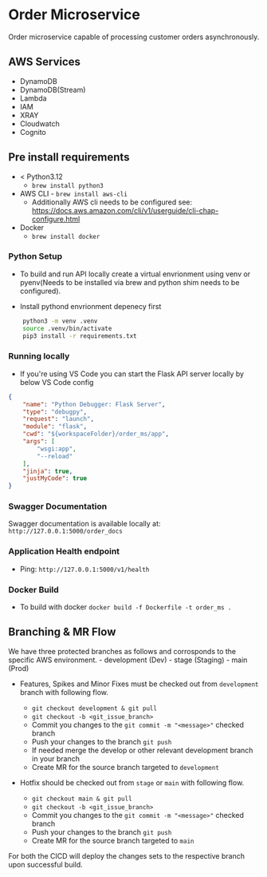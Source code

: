 # Order Microservice

Order microservice capable of processing customer orders asynchronously.

## AWS Services
- DynamoDB
- DynamoDB(Stream)
- Lambda
- IAM
- XRAY
- Cloudwatch
- Cognito

## Pre install requirements
- < Python3.12
    - `brew install python3`
- AWS CLI
      - `brew install aws-cli`
  - Additionally AWS cli needs to be configured see: https://docs.aws.amazon.com/cli/v1/userguide/cli-chap-configure.html
- Docker
  - `brew install docker`

### Python Setup

- To build and run API locally create a virtual envrionment using venv or pyenv(Needs to be installed via brew and python shim needs to be configured).

- Install pythond envrionment depenecy first
```bash 
    python3 -m venv .venv
    source .venv/bin/activate
    pip3 install -r requirements.txt
```

### Running locally

- If you're using VS Code you can start the Flask API server locally by below VS Code config
```json
{
    "name": "Python Debugger: Flask Server",
    "type": "debugpy",
    "request": "launch",
    "module": "flask",
    "cwd": "${workspaceFolder}/order_ms/app",
    "args": [
        "wsgi:app",
        "--reload"
    ],
    "jinja": true,
    "justMyCode": true
}
```

### Swagger Documentation
Swagger documentation is available locally at: `http://127.0.0.1:5000/order_docs`

### Application Health endpoint
- Ping: `http://127.0.0.1:5000/v1/health`

### Docker Build
- To build with docker
`docker build -f Dockerfile -t order_ms .`

## Branching & MR Flow

We have three protected branches as follows and corrosponds to the specific AWS environment.
    - development (Dev)
    - stage (Staging)
    - main (Prod)

- Features, Spikes and Minor Fixes must be checked out from `development` branch with following flow.
    - `git checkout development & git pull`
    - `git checkout -b <git_issue_branch>`
    - Commit you changes to the `git commit -m "<message>"` checked branch
    - Push your changes to the branch `git push`
    - If needed merge the develop or other relevant development branch in your branch
    - Create MR for the source branch targeted to `development`

- Hotfix should be checked out from `stage` or `main` with following flow.
    - `git checkout main & git pull`
    - `git checkout -b <git_issue_branch>`
    - Commit you changes to the `git commit -m "<message>"` checked branch
    - Push your changes to the branch `git push`
    - Create MR for the source branch targeted to `main`

For both the CICD will deploy the changes sets to the respective branch upon successful build.

